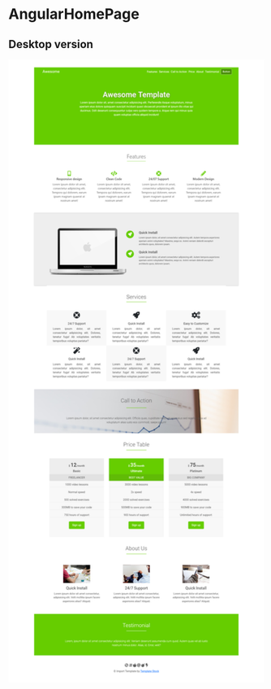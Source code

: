 # AngularHomePage
<h2>Desktop version</h2>
<p><img width="700" src="src/assets/images/screenshotHomePage.png"/></p>
